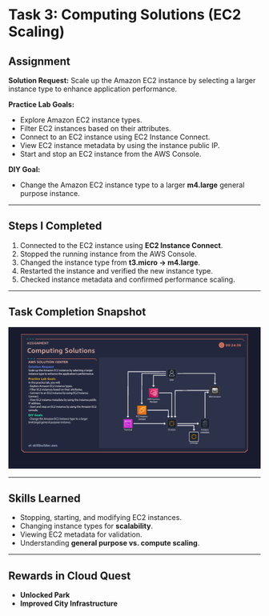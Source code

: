 # Task 3: Computing Solutions (EC2 Scaling)

## Assignment
**Solution Request:** Scale up the Amazon EC2 instance by selecting a larger instance type to enhance application performance.  

**Practice Lab Goals:**
- Explore Amazon EC2 instance types.
- Filter EC2 instances based on their attributes.
- Connect to an EC2 instance using EC2 Instance Connect.
- View EC2 instance metadata by using the instance public IP.
- Start and stop an EC2 instance from the AWS Console.

**DIY Goal:**
- Change the Amazon EC2 instance type to a larger **m4.large** general purpose instance.

---

## Steps I Completed
1. Connected to the EC2 instance using **EC2 Instance Connect**.
2. Stopped the running instance from the AWS Console.
3. Changed the instance type from **t3.micro → m4.large**.
4. Restarted the instance and verified the new instance type.
5. Checked instance metadata and confirmed performance scaling.

---

## Task Completion Snapshot
![Task 3 Diagram](./Images/EC2-scaling.png)

---

## Skills Learned
- Stopping, starting, and modifying EC2 instances.
- Changing instance types for **scalability**.
- Viewing EC2 metadata for validation.
- Understanding **general purpose vs. compute scaling**.

---

## Rewards in Cloud Quest
- **Unlocked Park**
- **Improved City Infrastructure**

